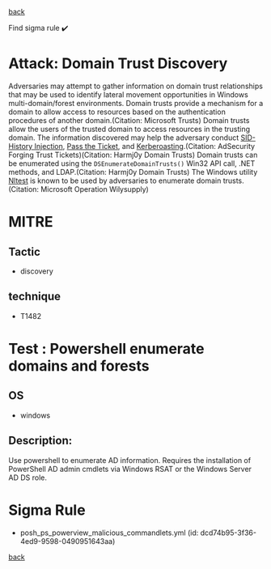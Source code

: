 
[back](../index.md)

Find sigma rule :heavy_check_mark: 

# Attack: Domain Trust Discovery 

Adversaries may attempt to gather information on domain trust relationships that may be used to identify lateral movement opportunities in Windows multi-domain/forest environments. Domain trusts provide a mechanism for a domain to allow access to resources based on the authentication procedures of another domain.(Citation: Microsoft Trusts) Domain trusts allow the users of the trusted domain to access resources in the trusting domain. The information discovered may help the adversary conduct [SID-History Injection](https://attack.mitre.org/techniques/T1134/005), [Pass the Ticket](https://attack.mitre.org/techniques/T1550/003), and [Kerberoasting](https://attack.mitre.org/techniques/T1558/003).(Citation: AdSecurity Forging Trust Tickets)(Citation: Harmj0y Domain Trusts) Domain trusts can be enumerated using the `DSEnumerateDomainTrusts()` Win32 API call, .NET methods, and LDAP.(Citation: Harmj0y Domain Trusts) The Windows utility [Nltest](https://attack.mitre.org/software/S0359) is known to be used by adversaries to enumerate domain trusts.(Citation: Microsoft Operation Wilysupply)

# MITRE
## Tactic
  - discovery


## technique
  - T1482


# Test : Powershell enumerate domains and forests
## OS
  - windows


## Description:
Use powershell to enumerate AD information.
Requires the installation of PowerShell AD admin cmdlets via Windows RSAT or the Windows Server AD DS role.


# Sigma Rule
 - posh_ps_powerview_malicious_commandlets.yml (id: dcd74b95-3f36-4ed9-9598-0490951643aa)



[back](../index.md)
